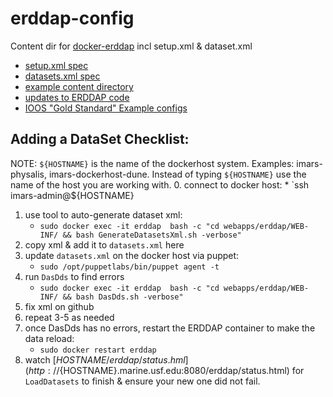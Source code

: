 # erddap-config
Content dir for [docker-erddap](https://hub.docker.com/r/axiom/docker-erddap/) incl setup.xml & dataset.xml

* [setup.xml spec](https://coastwatch.pfeg.noaa.gov/erddap/download/setup.html#setup.xml)
* [datasets.xml spec](https://coastwatch.pfeg.noaa.gov/erddap/download/setupDatasetsXml.html)
* [example content directory](https://github.com/BobSimons/erddapContent)
* [updates to ERDDAP code](https://coastwatch.pfeg.noaa.gov/erddap/download/changes.html)
* [IOOS "Gold Standard" Example configs](https://github.com/ioos/erddap-gold-standard)

## Adding a DataSet Checklist:
NOTE: `${HOSTNAME}` is the name of the dockerhost system.
Examples: imars-physalis, imars-dockerhost-dune.
Instead of typing `${HOSTNAME}` use the name of the host you are working with.
0. connect to docker host:
    * `ssh imars-admin@${HOSTNAME}
1. use tool to auto-generate dataset xml:
    * `sudo docker exec -it erddap  bash -c "cd webapps/erddap/WEB-INF/ && bash GenerateDatasetsXml.sh -verbose"`
2. copy xml & add it to `datasets.xml` here
3. update `datasets.xml` on the docker host via puppet:
    * `sudo /opt/puppetlabs/bin/puppet agent -t`
4. run `DasDds` to find errors
    * `sudo docker exec -it erddap  bash -c "cd webapps/erddap/WEB-INF/ && bash DasDds.sh -verbose"`
5. fix xml on github
6. repeat 3-5 as needed
7. once DasDds has no errors, restart the ERDDAP container to make the data reload:
    * `sudo docker restart erddap`
8. watch [${HOSTNAME}/erddap/status.hml](http://${HOSTNAME}.marine.usf.edu:8080/erddap/status.html) for `LoadDatasets` to finish & ensure your new one did not fail.
